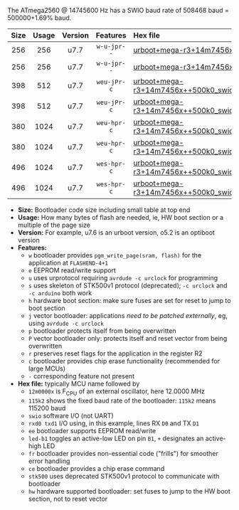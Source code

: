 The ATmega2560 @ 14745600 Hz has a SWIO baud rate of 508468 baud = 500000+1.69% baud.

|Size|Usage|Version|Features|Hex file|
|:-:|:-:|:-:|:-:|:--|
|256|256|u7.7|`w-u-jpr--`|[urboot+mega-r3+14m7456x++500k0_swio_rxd2_txd3_led+b7.hex](https://raw.githubusercontent.com/stefanrueger/urboot.hex/main/boards/mega-r3/external_oscillator/fcpu+14m7456_Hz/br++500k0_bps/urboot+mega-r3+14m7456x++500k0_swio_rxd2_txd3_led+b7.hex)|
|256|256|u7.7|`w-u-jpr--`|[urboot+mega-r3+14m7456x++500k0_swio_rxe0_txe1_led+b7.hex](https://raw.githubusercontent.com/stefanrueger/urboot.hex/main/boards/mega-r3/external_oscillator/fcpu+14m7456_Hz/br++500k0_bps/urboot+mega-r3+14m7456x++500k0_swio_rxe0_txe1_led+b7.hex)|
|398|512|u7.7|`weu-jPr-c`|[urboot+mega-r3+14m7456x++500k0_swio_rxd2_txd3_ee_led+b7_fr_ce.hex](https://raw.githubusercontent.com/stefanrueger/urboot.hex/main/boards/mega-r3/external_oscillator/fcpu+14m7456_Hz/br++500k0_bps/urboot+mega-r3+14m7456x++500k0_swio_rxd2_txd3_ee_led+b7_fr_ce.hex)|
|398|512|u7.7|`weu-jPr-c`|[urboot+mega-r3+14m7456x++500k0_swio_rxe0_txe1_ee_led+b7_fr_ce.hex](https://raw.githubusercontent.com/stefanrueger/urboot.hex/main/boards/mega-r3/external_oscillator/fcpu+14m7456_Hz/br++500k0_bps/urboot+mega-r3+14m7456x++500k0_swio_rxe0_txe1_ee_led+b7_fr_ce.hex)|
|380|1024|u7.7|`weu-hpr-c`|[urboot+mega-r3+14m7456x++500k0_swio_rxd2_txd3_ee_led+b7_fr_ce_hw.hex](https://raw.githubusercontent.com/stefanrueger/urboot.hex/main/boards/mega-r3/external_oscillator/fcpu+14m7456_Hz/br++500k0_bps/urboot+mega-r3+14m7456x++500k0_swio_rxd2_txd3_ee_led+b7_fr_ce_hw.hex)|
|380|1024|u7.7|`weu-hpr-c`|[urboot+mega-r3+14m7456x++500k0_swio_rxe0_txe1_ee_led+b7_fr_ce_hw.hex](https://raw.githubusercontent.com/stefanrueger/urboot.hex/main/boards/mega-r3/external_oscillator/fcpu+14m7456_Hz/br++500k0_bps/urboot+mega-r3+14m7456x++500k0_swio_rxe0_txe1_ee_led+b7_fr_ce_hw.hex)|
|496|1024|u7.7|`wes-hpr-c`|[urboot+mega-r3+14m7456x++500k0_swio_rxd2_txd3_ee_led+b7_fr_ce_stk500_hw.hex](https://raw.githubusercontent.com/stefanrueger/urboot.hex/main/boards/mega-r3/external_oscillator/fcpu+14m7456_Hz/br++500k0_bps/urboot+mega-r3+14m7456x++500k0_swio_rxd2_txd3_ee_led+b7_fr_ce_stk500_hw.hex)|
|496|1024|u7.7|`wes-hpr-c`|[urboot+mega-r3+14m7456x++500k0_swio_rxe0_txe1_ee_led+b7_fr_ce_stk500_hw.hex](https://raw.githubusercontent.com/stefanrueger/urboot.hex/main/boards/mega-r3/external_oscillator/fcpu+14m7456_Hz/br++500k0_bps/urboot+mega-r3+14m7456x++500k0_swio_rxe0_txe1_ee_led+b7_fr_ce_stk500_hw.hex)|

- **Size:** Bootloader code size including small table at top end
- **Usage:** How many bytes of flash are needed, ie, HW boot section or a multiple of the page size
- **Version:** For example, u7.6 is an urboot version, o5.2 is an optiboot version
- **Features:**
  + `w` bootloader provides `pgm_write_page(sram, flash)` for the application at `FLASHEND-4+1`
  + `e` EEPROM read/write support
  + `u` uses urprotocol requiring `avrdude -c urclock` for programming
  + `s` uses skeleton of STK500v1 protocol (deprecated); `-c urclock` and `-c arduino` both work
  + `h` hardware boot section: make sure fuses are set for reset to jump to boot section
  + `j` vector bootloader: applications *need to be patched externally*, eg, using `avrdude -c urclock`
  + `p` bootloader protects itself from being overwritten
  + `P` vector bootloader only: protects itself and reset vector from being overwritten
  + `r` preserves reset flags for the application in the register R2
  + `c` bootloader provides chip erase functionality (recommended for large MCUs)
  + `-` corresponding feature not present
- **Hex file:** typically MCU name followed by
  + `12m0000x` is F<sub>CPU</sub> of an external oscillator, here 12.0000 MHz
  + `115k2` shows the fixed baud rate of the bootloader: `115k2` means 115200 baud
  + `swio` software I/O (not UART)
  + `rxd0 txd1` I/O using, in this example, lines RX `D0` and TX `D1`
  + `ee` bootloader supports EEPROM read/write
  + `led-b1` toggles an active-low LED on pin `B1`, `+` designates an active-high LED
  + `fr` bootloader provides non-essential code ("frills") for smoother error handling
  + `ce` bootloader provides a chip erase command
  + `stk500` uses deprecated STK500v1 protocol to communicate with bootloader
  + `hw` hardware supported bootloader: set fuses to jump to the HW boot section, not to reset vector
